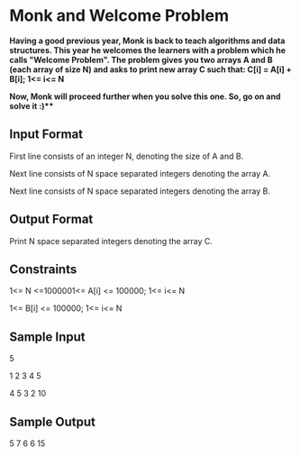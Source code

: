#                  Monk and Welcome Problem

<b>Having a good previous year, Monk is back to teach algorithms and data
structures. This year he welcomes the learners with a problem which he
calls "Welcome Problem". The problem gives you two arrays A and B (each
array of size N) and asks to print new array C such that: C[i] = A[i] + B[i]; 1<=
i<= N

Now, Monk will proceed further when you solve this one. So, go on and
solve it :)**
</b>

## Input Format

First line consists of an integer N, denoting the size of A and B.

Next line consists of N space separated integers denoting the array A.

Next line consists of N space separated integers denoting the array B.

## Output Format

Print N space separated integers denoting the array C.

## Constraints

1<= N <=1000001<= A[i] <= 100000; 1<= i<= N

1<= B[i] <= 100000; 1<= i<= N

## Sample Input
5

1 2 3 4 5

4 5 3 2 10

## Sample Output

5 7 6 6 15
